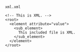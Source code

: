 <!-- >>>>>> BEGIN GENERATED FILE (include): SOURCE C:/Users/Burdette/Documents/GitHub/markdown_helper/test/include/templates/xml_code_block.md -->
<!-- >>>>>> BEGIN INCLUDED FILE: SOURCE C:/Users/Burdette/Documents/GitHub/markdown_helper/test/include/templates/../includes/xml.xml -->
<code>xml.xml</code>
```
<!-- This is XML. -->
<root>
  <element attribute="value">
    <sub_element>
      This included file is XML.
    </sub_element>
  </element>
</root>
```
<!-- <<<<<< END INCLUDED FILE: SOURCE C:/Users/Burdette/Documents/GitHub/markdown_helper/test/include/templates/../includes/xml.xml -->
<!-- <<<<<< END GENERATED FILE (include): SOURCE C:/Users/Burdette/Documents/GitHub/markdown_helper/test/include/templates/xml_code_block.md -->
